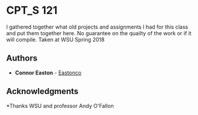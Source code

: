 # CPT_S 121

I gathered together what old projects and assignments I had for this class and put them together here. No guarantee on the quailty of the work or if it will compile. Taken at WSU Spring 2018


## Authors

* **Connor Easton**  - [Eastonco](https://github.com/Eastonco)


## Acknowledgments

*Thanks WSU and professor Andy O'Fallon

